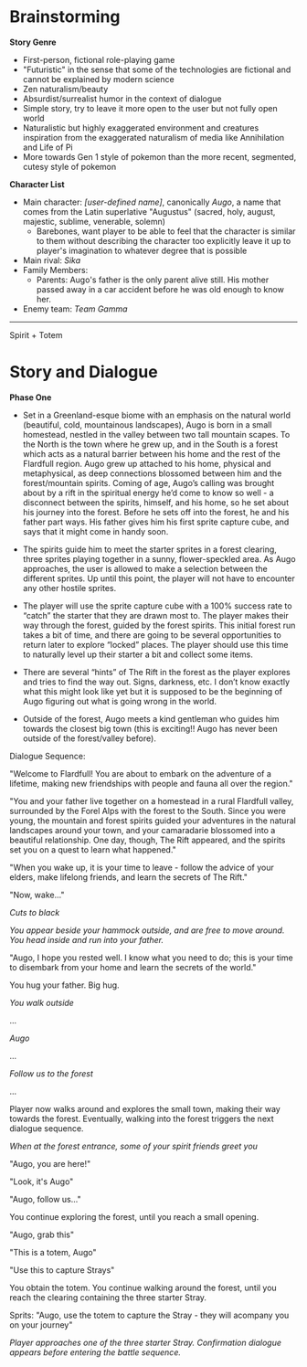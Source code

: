 # Brainstorming
**Story Genre**
- First-person, fictional role-playing game
- "Futuristic" in the sense that some of the technologies are fictional and cannot be explained by modern science
- Zen naturalism/beauty
- Absurdist/surrealist humor in the context of dialogue
- Simple story, try to leave it more open to the user but not fully open world
- Naturalistic but highly exaggerated environment and creatures inspiration from the exaggerated naturalism of media like Annihilation and Life of Pi
- More towards Gen 1 style of pokemon than the more recent, segmented, cutesy style of pokemon

**Character List**
- Main character: *[user-defined name]*, canonically *Augo*, a name that comes from the Latin superlative "Augustus" (sacred, holy, august, majestic, sublime, venerable, solemn)
    - Barebones, want player to be able to feel that the character is similar to them without describing the character too explicitly leave it up to player's imagination to whatever degree that is possible
- Main rival: *Sika*
- Family Members:
    - Parents: Augo's father is the only parent alive still. His mother passed away in a car accident before he was old enough to know her.
- Enemy team: *Team Gamma*
***

Spirit + Totem

# Story and Dialogue
**Phase One**
- Set in a Greenland-esque biome with an emphasis on the natural world (beautiful, cold, mountainous landscapes), Augo is born in a small homestead, nestled in the valley between two tall mountain scapes. To the North is the town where he grew up, and in the South is a forest which acts as a natural barrier between his home and the rest of the Flardfull region. Augo grew up attached to his home, physical and metaphysical, as deep connections blossomed between him and the forest/mountain spirits. Coming of age, Augo’s calling was brought about by a rift in the spiritual energy he’d come to know so well - a disconnect between the spirits, himself, and his home, so he set about his journey into the forest. Before he sets off into the forest, he and his father part ways. His father gives him his first sprite capture cube, and says that it might come in handy soon.

- The spirits guide him to meet the starter sprites in a forest clearing, three sprites playing together in a sunny, flower-speckled area. As Augo approaches, the user is allowed to make a selection between the different sprites.
Up until this point, the player will not have to encounter any other hostile sprites.
- The player will use the sprite capture cube with a 100% success rate to “catch” the starter that they are drawn most to.
The player makes their way through the forest, guided by the forest spirits. This initial forest run takes a bit of time, and there are going to be several opportunities to return later to explore “locked” places. The player should use this time to naturally level up their starter a bit and collect some items.
- There are several “hints” of The Rift in the forest as the player explores and tries to find the way out. Signs, darkness, etc. I don’t know exactly what this might look like yet but it is supposed to be the beginning of Augo figuring out what is going wrong in the world.
- Outside of the forest, Augo meets a kind gentleman who guides him towards the closest big town (this is exciting!! Augo has never been outside of the forest/valley before).

Dialogue Sequence:

"Welcome to Flardfull! You are about to embark on the adventure of a lifetime, making new friendships with people and fauna all over the region."

"You and your father live together on a homestead in a rural Flardfull valley, surrounded by the Forel Alps with the forest to the South. Since you were young, the mountain and forest spirits guided your adventures in the natural landscapes around your town, and your camaradarie blossomed into a beautiful relationship. One day, though, The Rift appeared, and the spirits set you on a quest to learn what happened."

"When you wake up, it is your time to leave - follow the advice of your elders, make lifelong friends, and learn the secrets of The Rift."

"Now, wake..."

*Cuts to black*

*You appear beside your hammock outside, and are free to move around. You head inside and run into your father.*

"Augo, I hope you rested well. I know what you need to do; this is your time to disembark from your home and learn the secrets of the world."

You hug your father. Big hug.

*You walk outside*

...

*Augo*

...

*Follow us to the forest*

...

Player now walks around and explores the small town, making their way towards the forest. Eventually, walking into the forest triggers the next dialogue sequence.

*When at the forest entrance, some of your spirit friends greet you*

"Augo, you are here!"

"Look, it's Augo"

"Augo, follow us..."

You continue exploring the forest, until you reach a small opening.

"Augo, grab this"

"This is a totem, Augo"

"Use this to capture Strays"

You obtain the totem. You continue walking around the forest, until you reach the clearing containing the three starter Stray.

Sprits:
"Augo, use the totem to capture the Stray - they will acompany you on your journey"

*Player approaches one of the three starter Stray. Confirmation dialogue appears before entering the battle sequence.*






